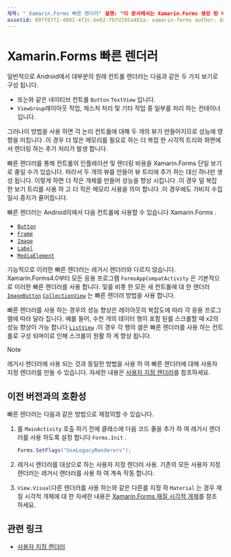 ```yaml
---
제목: " Xamarin.Forms 빠른 렌더러" 설명: "이 문서에서는 Xamarin.Forms 생성 된 네이티브 컨트롤 계층 구조를 평면화 하 여 Android에서 컨트롤의 인플레이션 및 렌더링 비용을 줄이는 빠른 렌더러를 소개 합니다."
assetid: 097f87f2-d891-4f3c-be02-fb7d195a481a: xamarin-forms author: davidbritch: dabritch:: 05/28/2020-loc: [ Xamarin.Forms ,]입니다. Xamarin.Essentials
---
```


# <a name="xamarinforms-fast-renderers"></a>Xamarin.Forms 빠른 렌더러

일반적으로 Android에서 대부분의 원래 컨트롤 렌더러는 다음과 같은 두 가지 보기로 구성 됩니다.

- 또는와 같은 네이티브 컨트롤 `Button` `TextView` 입니다.
- `ViewGroup`레이아웃 작업, 제스처 처리 및 기타 작업 중 일부를 처리 하는 컨테이너입니다.

그러나이 방법을 사용 하면 각 논리 컨트롤에 대해 두 개의 뷰가 만들어지므로 성능에 영향을 미칩니다 .이 경우 더 많은 메모리를 필요로 하는 더 복잡 한 시각적 트리와 화면에서 렌더링 하는 추가 처리가 발생 합니다.

빠른 렌더러를 통해 컨트롤의 인플레이션 및 렌더링 비용을 Xamarin.Forms 단일 보기로 줄일 수가 있습니다. 따라서 두 개의 뷰를 만들어 뷰 트리에 추가 하는 대신 하나만 생성 됩니다. 이렇게 하면 더 작은 개체를 만들어 성능을 향상 시킵니다 .이 경우 덜 복잡 한 보기 트리를 사용 하 고 더 작은 메모리 사용을 의미 합니다 .이 경우에도 가비지 수집 일시 중지가 줄어듭니다.

빠른 렌더러는 Android의에서 다음 컨트롤에 사용할 수 있습니다 Xamarin.Forms .

- [`Button`](xref:Xamarin.Forms.Button)
- [`Frame`](xref:Xamarin.Forms.Frame)
- [`Image`](xref:Xamarin.Forms.Image)
- [`Label`](xref:Xamarin.Forms.Label)
- [`MediaElement`](xref:Xamarin.Forms.MediaElement)

기능적으로 이러한 빠른 렌더러는 레거시 렌더러와 다르지 않습니다. Xamarin.Forms4.0부터 모든 응용 프로그램 `FormsAppCompatActivity` 은 기본적으로 이러한 빠른 렌더러를 사용 합니다. 및를 비롯 한 모든 새 컨트롤에 대 한 렌더러 [`ImageButton`](xref:Xamarin.Forms.ImageButton) [`CollectionView`](xref:Xamarin.Forms.CollectionView) 는 빠른 렌더러 방법을 사용 합니다.

빠른 렌더러를 사용 하는 경우의 성능 향상은 레이아웃의 복잡도에 따라 각 응용 프로그램에 따라 달라 집니다. 예를 들어, 수천 개의 데이터 행이 포함 된를 스크롤할 때 x2의 성능 향상이 가능 합니다 [`ListView`](xref:Xamarin.Forms.ListView) .이 경우 각 행의 셀은 빠른 렌더러를 사용 하는 컨트롤로 구성 되며이로 인해 스크롤이 원활 하 게 향상 됩니다.

> [!NOTE]
> 레거시 렌더러에 사용 되는 것과 동일한 방법을 사용 하 여 빠른 렌더러에 대해 사용자 지정 렌더러를 만들 수 있습니다. 자세한 내용은 [사용자 지정 렌더러](~/xamarin-forms/app-fundamentals/custom-renderer/index.md)를 참조하세요.

## <a name="backwards-compatibility"></a>이전 버전과의 호환성

빠른 렌더러는 다음과 같은 방법으로 재정의할 수 있습니다.

1. 를 `MainActivity` 호출 하기 전에 클래스에 다음 코드 줄을 추가 하 여 레거시 렌더러를 사용 하도록 설정 합니다 `Forms.Init` .

    ```csharp
    Forms.SetFlags("UseLegacyRenderers");
    ```

1. 레거시 렌더러를 대상으로 하는 사용자 지정 렌더러 사용. 기존의 모든 사용자 지정 렌더러는 레거시 렌더러를 사용 하 여 계속 작동 합니다.
1. `View.Visual`다른 렌더러를 사용 하는와 같은 다른를 지정 하 `Material` 는 경우 재질 시각적 개체에 대 한 자세한 내용은 [ Xamarin.Forms 재질 시각적 개체](~/xamarin-forms/user-interface/visual/material-visual.md)를 참조 하세요.

## <a name="related-links"></a>관련 링크

- [사용자 지정 렌더러](~/xamarin-forms/app-fundamentals/custom-renderer/index.md)
